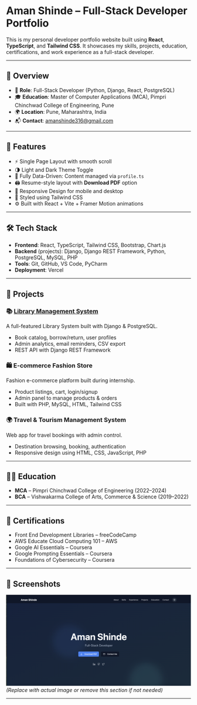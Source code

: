 # Aman Shinde – Full-Stack Developer Portfolio

This is my personal developer portfolio website built using **React**, **TypeScript**, and **Tailwind CSS**. It showcases my skills, projects, education, certifications, and work experience as a full-stack developer.

---

## 📌 Overview

- 🎯 **Role**: Full-Stack Developer (Python, Django, React, PostgreSQL)
- 🎓 **Education**: Master of Computer Applications (MCA), Pimpri Chinchwad College of Engineering, Pune
- 🌍 **Location**: Pune, Maharashtra, India
- 📬 **Contact**: amanshinde316@gmail.com

---

## 🚀 Features

- ⚡ Single Page Layout with smooth scroll
- 🌗 Light and Dark Theme Toggle
- 🧠 Fully Data-Driven: Content managed via `profile.ts`
- 🖨️ Resume-style layout with **Download PDF** option
- 📱 Responsive Design for mobile and desktop
- 🎨 Styled using Tailwind CSS
- ⚙️ Built with React + Vite + Framer Motion animations

---

## 🛠️ Tech Stack

- **Frontend**: React, TypeScript, Tailwind CSS, Bootstrap, Chart.js
- **Backend** (projects): Django, Django REST Framework, Python, PostgreSQL, MySQL, PHP
- **Tools**: Git, GitHub, VS Code, PyCharm
- **Deployment**: Vercel

---

## 💼 Projects

### 📚 [Library Management System](https://amanshinde.pythonanywhere.com)
A full-featured Library System built with Django & PostgreSQL.

- Book catalog, borrow/return, user profiles
- Admin analytics, email reminders, CSV export
- REST API with Django REST Framework

### 🛍️ E-commerce Fashion Store
Fashion e-commerce platform built during internship.

- Product listings, cart, login/signup
- Admin panel to manage products & orders
- Built with PHP, MySQL, HTML, Tailwind CSS

### 🌍 Travel & Tourism Management System
Web app for travel bookings with admin control.

- Destination browsing, booking, authentication
- Responsive design using HTML, CSS, JavaScript, PHP

---

## 🧑‍🎓 Education

- **MCA** – Pimpri Chinchwad College of Engineering (2022–2024)
- **BCA** – Vishwakarma College of Arts, Commerce & Science (2019–2022)

---

## 📄 Certifications

- Front End Development Libraries – freeCodeCamp
- AWS Educate Cloud Computing 101 – AWS
- Google AI Essentials – Coursera
- Google Prompting Essentials – Coursera
- Foundations of Cybersecurity – Coursera

---

## 📸 Screenshots

![Homepage Screenshot](https://raw.githubusercontent.com/amanshinde1/aman-shinde-portfolio/main/Homepage.png)  
*(Replace with actual image or remove this section if not needed)*

---
